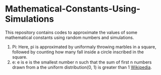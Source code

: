 # Mathematical-Constants-Using-Simulations
This repository contains codes to approximate the values of some mathematical constants using random numbers and simulations.
1. Pi: Here, pi is approximated by uniformaly throwing marbles in a square, followed by counting how many fall inside a circle inscribed in the square.
2. e: e is e is the smallest number n such that the sum of first n numbers drawn from a the uniform distribution(0, 1) is greater than 1 [Wikipedia](https://en.wikipedia.org/wiki/E_(mathematical_constant)#Stochastic_representations). 
